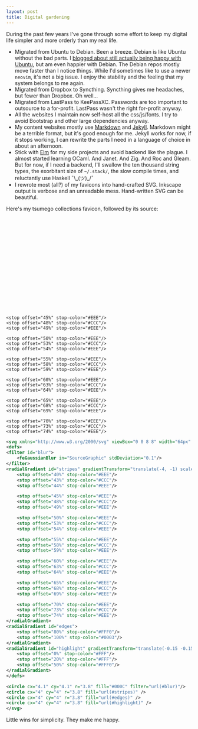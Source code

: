 ```yaml
---
layout: post
title: Digital gardening
---
```


During the past few years I've gone through some effort to keep my digital life simpler and more orderly than my real life.

- Migrated from Ubuntu to Debian. Been a breeze. Debian is like Ubuntu without the bad parts. I [blogged about still actually being happy with Ubuntu](/oh-ubuntu/), but am even happier with Debian. The Debian repos mostly move faster than I notice things. While I'd sometimes like to use a newer `neovim`, it's not a big issue. I enjoy the stability and the feeling that my system belongs to me again.
- Migrated from Dropbox to Syncthing. Syncthing gives me headaches, but fewer than Dropbox. Oh well...
- Migrated from LastPass to KeePassXC. Passwords are too important to outsource to a for-profit. LastPass wasn't the right for-profit anyway.
- All the websites I maintain now self-host all the css/js/fonts. I try to avoid Bootstrap and other large dependencies anyway.
- My content websites mostly use [Markdown](https://daringfireball.net/projects/markdown/) and [Jekyll](https://jekyllrb.com/). Markdown might be a terrible format, but it's good enough for me. Jekyll works for now, if it stops working, I can rewrite the parts I need in a language of choice in about an afternoon.
- Stick with [Elm](https://elm-lang.org/) for my side projects and avoid backend like the plague. I almost started learning OCaml. And Janet. And Zig. And Roc and Gleam. But for now, if I need a backend, I'll swallow the ten thousand string types, the exorbitant size of `~/.stack/`, the slow compile times, and reluctantly use Haskell ¯\\\_(ツ)\_/¯
- I rewrote most (all?) of my favicons into hand-crafted SVG. Inkscape output is verbose and an unreadable mess. Hand-written SVG can be beautiful.

Here's my tsumego collections favicon, followed by its source:

<p style="text-align:center;">
<svg xmlns="http://www.w3.org/2000/svg" viewBox="0 0 8 8" width="50%">
<defs>
<filter id="blur">
	<feGaussianBlur in="SourceGraphic" stdDeviation="0.1"/>
</filter>
<radialGradient id="stripes" gradientTransform="translate(-4, -1) scale(6, 4)">
	<stop offset="40%" stop-color="#EEE"/>
	<stop offset="43%" stop-color="#CCC"/>
	<stop offset="44%" stop-color="#EEE"/>

	<stop offset="45%" stop-color="#EEE"/>
	<stop offset="48%" stop-color="#CCC"/>
	<stop offset="49%" stop-color="#EEE"/>

	<stop offset="50%" stop-color="#EEE"/>
	<stop offset="53%" stop-color="#CCC"/>
	<stop offset="54%" stop-color="#EEE"/>

	<stop offset="55%" stop-color="#EEE"/>
	<stop offset="58%" stop-color="#CCC"/>
	<stop offset="59%" stop-color="#EEE"/>

	<stop offset="60%" stop-color="#EEE"/>
	<stop offset="63%" stop-color="#CCC"/>
	<stop offset="64%" stop-color="#EEE"/>

	<stop offset="65%" stop-color="#EEE"/>
	<stop offset="68%" stop-color="#CCC"/>
	<stop offset="69%" stop-color="#EEE"/>

	<stop offset="70%" stop-color="#EEE"/>
	<stop offset="73%" stop-color="#CCC"/>
	<stop offset="74%" stop-color="#EEE"/>
</radialGradient>
<radialGradient id="edges">
	<stop offset="80%" stop-color="#FFF0"/>
	<stop offset="100%" stop-color="#0003"/>
</radialGradient>
<radialGradient id="highlight" gradientTransform="translate(-0.15 -0.15)">
	<stop offset="0%" stop-color="#FFF"/>
	<stop offset="20%" stop-color="#FFF"/>
	<stop offset="50%" stop-color="#FFF0"/>
</radialGradient>
</defs>

<circle cx="4.1" cy="4.1" r="3.8" fill="#000C" filter="url(#blur)"/>
<circle cx="4" cy="4" r="3.8" fill="url(#stripes)" />
<circle cx="4" cy="4" r="3.8" fill="url(#edges)" />
<circle cx="4" cy="4" r="3.8" fill="url(#highlight)" />
</svg>
</p>

```xml
<svg xmlns="http://www.w3.org/2000/svg" viewBox="0 0 8 8" width="64px" height="64px">
<defs>
<filter id="blur">
	<feGaussianBlur in="SourceGraphic" stdDeviation="0.1"/>
</filter>
<radialGradient id="stripes" gradientTransform="translate(-4, -1) scale(6, 4)">
	<stop offset="40%" stop-color="#EEE"/>
	<stop offset="43%" stop-color="#CCC"/>
	<stop offset="44%" stop-color="#EEE"/>

	<stop offset="45%" stop-color="#EEE"/>
	<stop offset="48%" stop-color="#CCC"/>
	<stop offset="49%" stop-color="#EEE"/>

	<stop offset="50%" stop-color="#EEE"/>
	<stop offset="53%" stop-color="#CCC"/>
	<stop offset="54%" stop-color="#EEE"/>

	<stop offset="55%" stop-color="#EEE"/>
	<stop offset="58%" stop-color="#CCC"/>
	<stop offset="59%" stop-color="#EEE"/>

	<stop offset="60%" stop-color="#EEE"/>
	<stop offset="63%" stop-color="#CCC"/>
	<stop offset="64%" stop-color="#EEE"/>

	<stop offset="65%" stop-color="#EEE"/>
	<stop offset="68%" stop-color="#CCC"/>
	<stop offset="69%" stop-color="#EEE"/>

	<stop offset="70%" stop-color="#EEE"/>
	<stop offset="73%" stop-color="#CCC"/>
	<stop offset="74%" stop-color="#EEE"/>
</radialGradient>
<radialGradient id="edges">
	<stop offset="80%" stop-color="#FFF0"/>
	<stop offset="100%" stop-color="#0003"/>
</radialGradient>
<radialGradient id="highlight" gradientTransform="translate(-0.15 -0.15)">
	<stop offset="0%" stop-color="#FFF"/>
	<stop offset="20%" stop-color="#FFF"/>
	<stop offset="50%" stop-color="#FFF0"/>
</radialGradient>
</defs>

<circle cx="4.1" cy="4.1" r="3.8" fill="#000C" filter="url(#blur)"/>
<circle cx="4" cy="4" r="3.8" fill="url(#stripes)" />
<circle cx="4" cy="4" r="3.8" fill="url(#edges)" />
<circle cx="4" cy="4" r="3.8" fill="url(#highlight)" />
</svg>
```

Little wins for simplicity. They make me happy.

